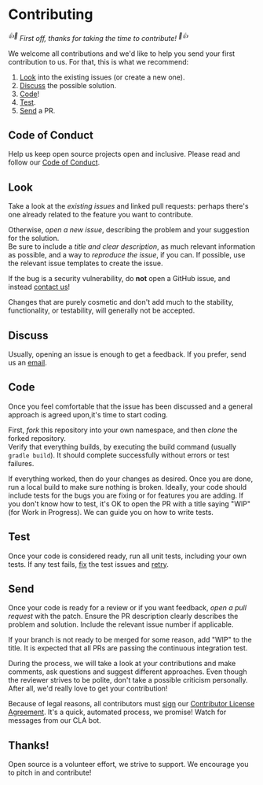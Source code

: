 [mail]: mailto:mail@heinrichreimer.com
[cla]: https://gist.github.com/heinrichreimer/2cc7967384bf5c64116db197cc086e32
[cla-sign]: https://cla-assistant.io/heinrichreimer/

# Contributing

*<sup>👍🎉</sup> First off, thanks for taking the time to contribute! <sup>🎉👍</sup>*

We welcome all contributions and we'd like to help you send your first contribution to us.
For that, this is what we recommend:

1. [Look](#look) into the existing issues (or create a new one).
1. [Discuss](#discuss) the possible solution.
1. [Code](#code)!
1. [Test](#test).
1. [Send](#send) a PR.

## Code of Conduct

Help us keep open source projects open and inclusive. Please read and follow our [Code of Conduct](/CODE_OF_CONDUCT.md).

## Look

Take a look at the *existing issues* and linked pull requests: 
perhaps there's one already related to the feature you want to contribute.

Otherwise, *open a new issue*, describing the problem and your suggestion for the solution.  
Be sure to include a *title and clear description*, 
as much relevant information as possible, 
and a way to _reproduce the issue_, if you can.
If possible, use the relevant issue templates to create the issue.

If the bug is a security vulnerability, do **not** open a GitHub issue, and instead [contact us][mail]!

Changes that are purely cosmetic and don't add much to the stability, 
functionality, or testability, will generally not be accepted.


## Discuss

Usually, opening an issue is enough to get a feedback.
If you prefer, send us an [email][mail].

## Code

Once you feel comfortable that the issue has been discussed 
and a general approach is agreed upon,it's time to start coding.

First, *fork* this repository into your own namespace, and then *clone* the forked repository.  
Verify that everything builds, by executing the build command (usually `gradle build`).
It should complete successfully without errors or test failures.

If everything worked, then do your changes as desired. 
Once you are done, run a local build to make sure nothing is broken. 
Ideally, your code should include tests for the bugs you are fixing or for features you are adding. 
If you don't know how to test, it's OK to open the PR with a title saying "WIP" (for Work in Progress).
We can guide you on how to write tests.

## Test

Once your code is considered ready, run all unit tests, including your own tests.
If any test fails, [fix](#discuss) the test issues and [retry](#code).

## Send

Once your code is ready for a review or if you want feedback, 
_open a pull request_ with the patch. 
Ensure the PR description clearly describes the problem and solution. 
Include the relevant issue number if applicable.

If your branch is not ready to be merged for some reason, add "WIP" to the title. 
It is expected that all PRs are passing the continuous integration test.

During the process, we will take a look at your contributions and make comments, 
ask questions and suggest different approaches. 
Even though the reviewer strives to be polite, don't take a possible criticism personally.
After all, we'd really love to get your contribution!

Because of legal reasons, all contributors must [sign][cla-sign] our [Contributor License Agreement][cla].
It's a quick, automated process, we promise! Watch for messages from our CLA bot.

## Thanks!

Open source is a volunteer effort, we strive to support.
We encourage you to pitch in and contribute!
